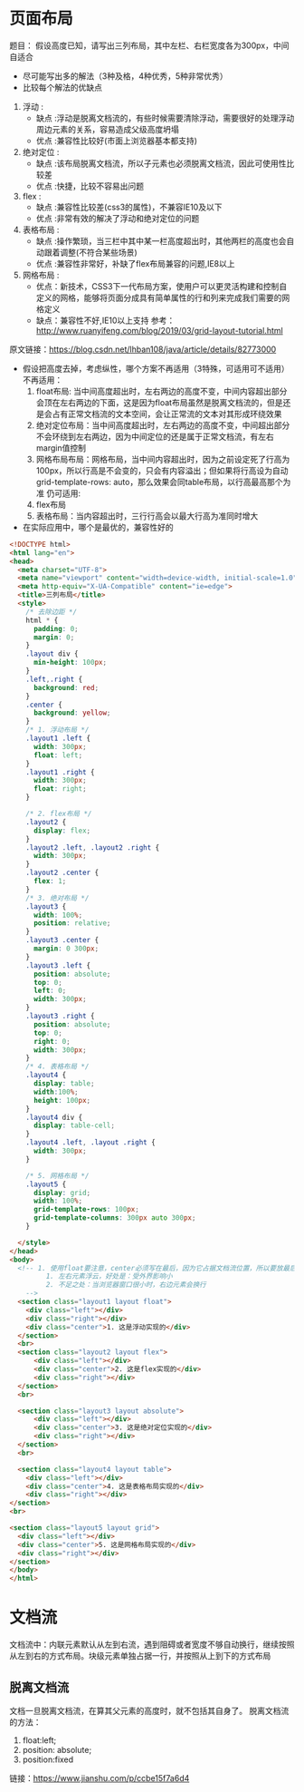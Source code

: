 # 页面布局
题目： 假设高度已知，请写出三列布局，其中左栏、右栏宽度各为300px，中间自适合  
* 尽可能写出多的解法（3种及格，4种优秀，5种非常优秀）
* 比较每个解法的优缺点  
1. 浮动 :
    * 缺点 :浮动是脱离文档流的，有些时候需要清除浮动，需要很好的处理浮动周边元素的关系，容易造成父级高度坍塌
    * 优点 :兼容性比较好(市面上浏览器基本都支持)    
2. 绝对定位 :
    * 缺点 :该布局脱离文档流，所以子元素也必须脱离文档流，因此可使用性比较差
    * 优点 :快捷，比较不容易出问题  
3. flex :
    * 缺点 :兼容性比较差(css3的属性)，不兼容IE10及以下
    * 优点 :非常有效的解决了浮动和绝对定位的问题  
4. 表格布局 :
    * 缺点 :操作繁琐，当三栏中其中某一栏高度超出时，其他两栏的高度也会自动跟着调整(不符合某些场景)
    * 优点 :兼容性非常好，补缺了flex布局兼容的问题,IE8以上
5. 网格布局 :
    * 优点：新技术，CSS3下一代布局方案，使用户可以更灵活构建和控制自定义的网格，能够将页面分成具有简单属性的行和列来完成我们需要的网格定义
    * 缺点：兼容性不好,IE10以上支持
    参考：http://www.ruanyifeng.com/blog/2019/03/grid-layout-tutorial.html

原文链接：https://blog.csdn.net/lhban108/java/article/details/82773000

* 假设把高度去掉，考虑纵性，哪个方案不再适用（3特殊，可适用可不适用）
  不再适用：
    1. float布局: 当中间高度超出时，左右两边的高度不变，中间内容超出部分会顶在左右两边的下面，这是因为float布局虽然是脱离文档流的，但是还是会占有正常文档流的文本空间，会让正常流的文本对其形成环绕效果
    2. 绝对定位布局：当中间高度超出时，左右两边的高度不变，中间超出部分不会环绕到左右两边，因为中间定位的还是属于正常文档流，有左右margin值控制
    3. 网格布局布局：网格布局，当中间内容超出时，因为之前设定死了行高为100px，所以行高是不会变的，只会有内容溢出；但如果将行高设为自动grid-template-rows: auto，那么效果会同table布局，以行高最高那个为准
  仍可适用:
    1. flex布局
    2. 表格布局：当内容超出时，三行行高会以最大行高为准同时增大
* 在实际应用中，哪个是最优的，兼容性好的

```html
<!DOCTYPE html>
<html lang="en">
<head>
  <meta charset="UTF-8">
  <meta name="viewport" content="width=device-width, initial-scale=1.0">
  <meta http-equiv="X-UA-Compatible" content="ie=edge">
  <title>三列布局</title>
  <style>
    /* 去除边距 */
    html * {
      padding: 0;
      margin: 0;
    }
    .layout div {
      min-height: 100px;
    }
    .left,.right {
      background: red;
    }
    .center {
      background: yellow;
    }
    /* 1. 浮动布局 */
    .layout1 .left {
      width: 300px;
      float: left;
    }
    .layout1 .right {
      width: 300px;
      float: right;
    }

    /* 2. flex布局 */
    .layout2 {
      display: flex;
    }
    .layout2 .left, .layout2 .right {
      width: 300px;
    }
    .layout2 .center {
      flex: 1;
    }
    /* 3. 绝对布局 */
    .layout3 {
      width: 100%;
      position: relative;
    }
    .layout3 .center {
      margin: 0 300px;
    }
    .layout3 .left {
      position: absolute;
      top: 0;
      left: 0;
      width: 300px;
    }
    .layout3 .right {
      position: absolute;
      top: 0;
      right: 0;
      width: 300px;
    }
    /* 4. 表格布局 */
    .layout4 {
      display: table;
      width:100%;
      height: 100px;
    }
    .layout4 div {
      display: table-cell;
    }
    .layout4 .left, .layout .right {
      width: 300px;
    }

    /* 5. 网格布局 */
    .layout5 {
      display: grid;
      width: 100%;
      grid-template-rows: 100px;
      grid-template-columns: 300px auto 300px;
    }

  </style>
</head>
<body>
  <!-- 1. 使用float要注意，center必须写在最后，因为它占据文档流位置，所以要放最后。否则right会换行
         1. 左右元素浮云，好处是：受外界影响小
         2. 不足之处：当浏览器窗口很小时，右边元素会换行
    -->
  <section class="layout1 layout float">
    <div class="left"></div>
    <div class="right"></div>
    <div class="center">1. 这是浮动实现的</div>
  </section>
  <br>
  <section class="layout2 layout flex">
      <div class="left"></div>
      <div class="center">2. 这是flex实现的</div>
      <div class="right"></div>
  </section>
  <br>

  <section class="layout3 layout absolute">
      <div class="left"></div>
      <div class="center">3. 这是绝对定位实现的</div>
      <div class="right"></div>
  </section>
  <br>

  <section class="layout4 layout table">
    <div class="left"></div>
    <div class="center">4. 这是表格布局实现的</div>
    <div class="right"></div>
</section>
<br>

<section class="layout5 layout grid">
  <div class="left"></div>
  <div class="center">5. 这是网格布局实现的</div>
  <div class="right"></div>
</section>
</body>
</html>
```

# 文档流
文档流中：内联元素默认从左到右流，遇到阻碍或者宽度不够自动换行，继续按照从左到右的方式布局。块级元素单独占据一行，并按照从上到下的方式布局

## 脱离文档流
文档一旦脱离文档流，在算其父元素的高度时，就不包括其自身了。
脱离文档流的方法：
  1. float:left; 
  2. position: absolute; 
  3. position:fixed

链接：https://www.jianshu.com/p/ccbe15f7a6d4
